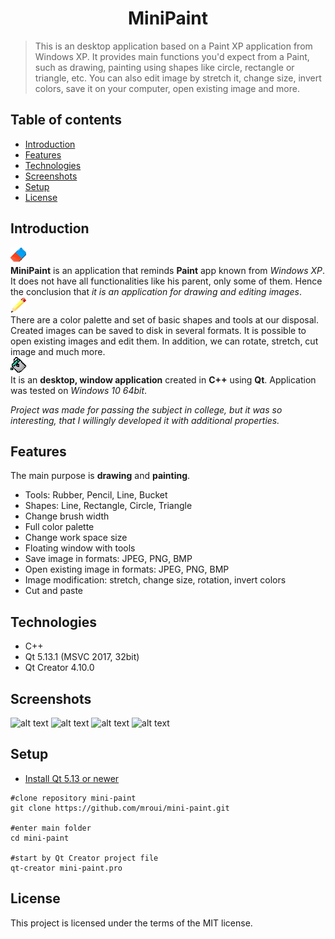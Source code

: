 <h1 align="center">
	MiniPaint
</h1>

> This is an desktop application based on a Paint XP application from Windows XP. It provides main functions you'd expect from a Paint, such as drawing, painting using shapes like circle, rectangle or triangle, etc. You can also edit image by stretch it, change size, invert colors, save it on your computer, open existing image and more. 

## Table of contents
* [Introduction](#introduction)
* [Features](#features)
* [Technologies](#technologies)
* [Screenshots](#screenshots)
* [Setup](#setup)
* [License](#license)

## Introduction
![alt text](./Assets/Images/eraser.png "Rubber image") 
</br>
**MiniPaint** is an application that reminds **Paint** app known from *Windows XP*. It does not have all functionalities like his parent, only some of them.
Hence the conclusion that *it is an application for drawing and editing images*.
</br>
![alt text](./Assets/Images/pencil.png "Pencil image")
</br>
There are a color palette and set of basic shapes and tools at our disposal. Created images can be saved to disk in several formats. It is possible to open existing images and edit them.
In addition, we can rotate, stretch, cut image and much more. 
</br>
![alt text](./Assets/Images/paintbucket.png "Paint bucket image")
</br>
It is an **desktop, window application** created in **C++** using **Qt**. Application was tested on *Windows 10 64bit*.

*Project was made for passing the subject in college, but it was so interesting, that I willingly developed it with additional properties.*

## Features
The main purpose is **drawing** and **painting**. 
* Tools: Rubber, Pencil, Line, Bucket
* Shapes: Line, Rectangle, Circle, Triangle
* Change brush width
* Full color palette
* Change work space size
* Floating window with tools
* Save image in formats: JPEG, PNG, BMP
* Open existing image in formats: JPEG, PNG, BMP
* Image modification: stretch, change size, rotation, invert colors
* Cut and paste

## Technologies
* C++
* Qt 5.13.1 (MSVC 2017, 32bit)
* Qt Creator 4.10.0

## Screenshots
![alt text](./Assets/Screenshots/mini-paint-screen-cosmos.png "Cosmos MiniPaint image")
![alt text](./Assets/Screenshots/mini-paint-screen-motor.png "Motor, clouds MiniPaint image")
![alt text](./Assets/Screenshots/mini-paint-screen-sea.png "Inverted colors sea image")
![alt text](./Assets/Screenshots/mini-paint-screen-flower.png "Flower MiniPaint image")

## Setup
* [Install Qt 5.13 or newer](http://qt-project.org/downloads)

```
#clone repository mini-paint
git clone https://github.com/mroui/mini-paint.git

#enter main folder
cd mini-paint

#start by Qt Creator project file
qt-creator mini-paint.pro
```
## License
This project is licensed under the terms of the MIT license.
